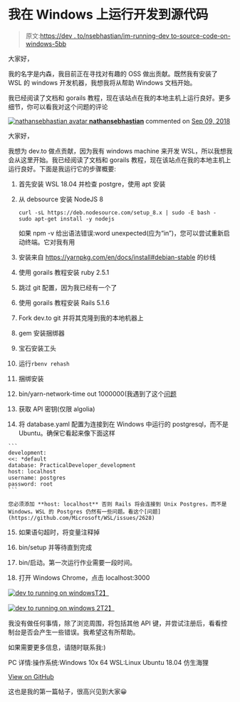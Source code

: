 # 我在 Windows 上运行开发到源代码

> 原文:[https://dev . to/nsebhastian/im-running-dev to-source-code-on-windows-5bb](https://dev.to/nsebhastian/im-running-devto-source-code-on-windows-5bb)

大家好，

我的名字是内森，我目前正在寻找对有趣的 OSS 做出贡献。既然我有安装了 WSL 的 windows 开发机器，我想我将从帮助 Windows 文档开始。

我已经阅读了文档和 gorails 教程，现在该站点在我的本地主机上运行良好。更多细节，你可以看我对这个问题的评论

[![nathansebhastian avatar](../Images/89f518b03fae50ac943de81cb8f8427f.png) ](https://github.com/nathansebhastian)  **[nathansebhastian](https://github.com/nathansebhastian)** commented on [Sep 09, 2018](https://github.com/thepracticaldev/dev.to/issues/306#issuecomment-419692198)

大家好，

我想为 dev.to 做点贡献，因为我有 windows machine 来开发 WSL，所以我想我会从这里开始。我已经阅读了文档和 gorails 教程，现在该站点在我的本地主机上运行良好。下面是我运行它的步骤概要:

1.  首先安装 WSL 18.04 并检查 postgre，使用 apt 安装

2.  从 debsource 安装 NodeJS 8

    ```
    curl -sL https://deb.nodesource.com/setup_8.x | sudo -E bash -
    sudo apt-get install -y nodejs 
    ```

    如果 npm -v 给出语法错误:word unexpected(应为“in”)，您可以尝试重新启动终端。它对我有用

3.  安装来自 https://yarnpkg.com/en/docs/install#debian-stable 的纱线

4.  使用 gorails 教程安装 ruby 2.5.1

5.  跳过 git 配置，因为我已经有一个了

6.  使用 gorails 教程安装 Rails 5.1.6

7.  Fork dev.to git 并将其克隆到我的本地机器上

8.  gem 安装捆绑器

9.  宝石安装工头

10.  运行`rbenv rehash`

11.  捆绑安装

12.  bin/yarn-network-time out 1000000(我遇到了这个[问题](https://github.com/yarnpkg/yarn/issues/4890)

13.  获取 API 密钥(仅限 algolia)

14.  将 database.yaml 配置为连接到在 Windows 中运行的 postgresql，而不是 Ubuntu。确保它看起来像下面这样

    ```
    development:
    <<: *default
    database: PracticalDeveloper_development
    host: localhost
    username: postgres
    password: root 
    ```

    您必须添加 **host: localhost** 否则 Rails 将会连接到 Unix Postgres，而不是 Windows。WSL 的 Postgres 仍然有一些问题。看这个[问题](https://github.com/Microsoft/WSL/issues/2628)

15.  如果语句超时，将变量注释掉

16.  bin/setup 并等待直到完成

17.  bin/启动。第一次运行作业需要一段时间。

18.  打开 Windows Chrome，点击 localhost:3000

[![dev to running on windows](../Images/df4976c5bd790cbe44cb5e1246a7b3b0.png)T2】](https://user-images.githubusercontent.com/10413648/45261385-c2862f00-b42a-11e8-9eba-38f230426bcf.png)

[![dev to running on windows 2](../Images/b2250c6e0ac8ffcdecab17a404f71b95.png)T2】](https://user-images.githubusercontent.com/10413648/45261389-d03bb480-b42a-11e8-9d80-13bd64a4a342.png)

我没有做任何事情，除了浏览周围，将包括其他 API 键，并尝试注册后，看看控制台是否会产生一些错误。我希望这有所帮助。

如果需要更多信息，请随时联系我:)

PC 详情:操作系统:Windows 10x 64 WSL:Linux Ubuntu 18.04 仿生海狸

[View on GitHub](https://github.com/thepracticaldev/dev.to/issues/306#issuecomment-419692198)

这也是我的第一篇帖子，很高兴见到大家😀